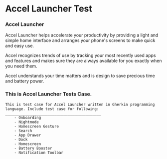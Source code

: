 # Accel Launcher Test
### Accel Launcher

Accel Launcher helps accelerate your productivity by providing a light and simple home interface and arranges your phone's screens to make quick and easy use.

Accel recognizes trends of use by tracking your most recently used apps and features and makes sure they are always available for you exactly when you need them.

Accel understands your time matters and is design to save precious time and battery power.


### This is Accel Launcher Tests Case.
    This is test case for Accel Launcher written in Gherkin programming language. Include test case for following:
    ___________________________________________
        - Onboarding
        - Nightmode
        - Homescreen Gesture
        - Search 
        - App Drawer
        - Dock
        - Homescreen
        - Battery Booster
        - Notification Toolbar
